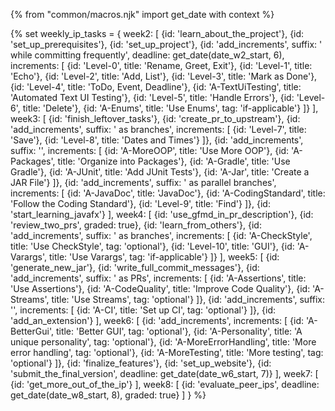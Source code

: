 {% from "common/macros.njk" import get_date with context %}

{% set weekly_ip_tasks = {
week2: [
  {id: 'learn_about_the_project'},
  {id: 'set_up_prerequisites'},
  {id: 'set_up_project'},
  {id: 'add_increments', suffix: ' while committing frequently', deadline: get_date(date_w2_start, 6), increments: [
    {id: 'Level-0', title: 'Rename, Greet, Exit'},
    {id: 'Level-1', title: 'Echo'},
    {id: 'Level-2', title: 'Add, List'},
    {id: 'Level-3', title: 'Mark as Done'},
    {id: 'Level-4', title: 'ToDo, Event, Deadline'},
    {id: 'A-TextUiTesting', title: 'Automated Text UI Testing'},
    {id: 'Level-5', title: 'Handle Errors'},
    {id: 'Level-6', title: 'Delete'},
    {id: 'A-Enums', title: 'Use Enums', tag: 'if-applicable'}
  ]}
],
week3: [
  {id: 'finish_leftover_tasks'},
  {id: 'create_pr_to_upstream'},
  {id: 'add_increments', suffix: ' as branches', increments:  [
    {id: 'Level-7', title: 'Save'},
    {id: 'Level-8', title: 'Dates and Times'}
  ]},
  {id: 'add_increments', suffix: '', increments:  [
    {id: 'A-MoreOOP', title: 'Use More OOP'},
    {id: 'A-Packages', title: 'Organize into Packages'},
    {id: 'A-Gradle', title: 'Use Gradle'},
    {id: 'A-JUnit', title: 'Add JUnit Tests'},
    {id: 'A-Jar', title: 'Create a JAR File'}
  ]},
  {id: 'add_increments', suffix: ' as parallel branches', increments:  [
    {id: 'A-JavaDoc', title: 'JavaDoc'},
    {id: 'A-CodingStandard', title: 'Follow the Coding Standard'},
    {id: 'Level-9', title: 'Find'}
  ]},
  {id: 'start_learning_javafx'}
],
week4: [
  {id: 'use_gfmd_in_pr_description'},
  {id: 'review_two_prs', graded: true},
  {id: 'learn_from_others'},
  {id: 'add_increments', suffix: ' as branches', increments:  [
    {id: 'A-CheckStyle', title: 'Use CheckStyle', tag: 'optional'},
    {id: 'Level-10', title: 'GUI'},
    {id: 'A-Varargs', title: 'Use Varargs', tag: 'if-applicable'}
  ]}
],
week5: [
  {id: 'generate_new_jar'},
  {id: 'write_full_commit_messages'},
  {id: 'add_increments', suffix: ' as PRs', increments:  [
    {id: 'A-Assertions', title: 'Use Assertions'},
    {id: 'A-CodeQuality', title: 'Improve Code Quality'},
    {id: 'A-Streams', title: 'Use Streams', tag: 'optional'}
  ]},
  {id: 'add_increments', suffix: '', increments:  [
    {id: 'A-CI', title: 'Set up CI', tag: 'optional'}
  ]},
  {id: 'add_an_extension'}
],
week6: [
  {id: 'add_increments', increments:  [
    {id: 'A-BetterGui', title: 'Better GUI', tag: 'optional'},
    {id: 'A-Personality', title: 'A unique personality', tag: 'optional'},
    {id: 'A-MoreErrorHandling', title: 'More error handling', tag: 'optional'},
    {id: 'A-MoreTesting', title: 'More testing', tag: 'optional'}
  ]},
  {id: 'finalize_features'},
  {id: 'set_up_website'},
  {id: 'submit_the_final_version', deadline: get_date(date_w6_start, 7)}
],
week7: [
  {id: 'get_more_out_of_the_ip'}
],
week8: [
  {id: 'evaluate_peer_ips', deadline: get_date(date_w8_start, 8), graded: true}
]
} %}
